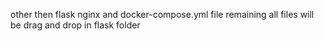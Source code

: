 other then flask nginx and docker-compose.yml file remaining all files will be drag and drop in flask folder 
